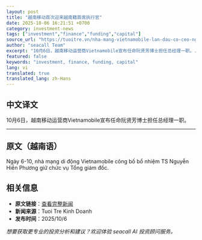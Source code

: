 ```yaml
---
layout: post
title: "越南移动首次迎来越南籍首席执行官"
date: 2025-10-06 16:21:51 +0700
category: investment-news
tags: ["investment","finance","funding","capital"]
source_url: "https://tuoitre.vn/nha-mang-vietnamobile-lan-dau-co-ceo-nguoi-viet-20251006181640097.htm"
author: "seacall Team"
excerpt: "10月6日，越南移动运营商Vietnamobile宣布任命阮贤芳博士担任总经理一职。..."
featured: false
keywords: "investment, finance, funding, capital"
lang: vi
translated: true
translated_lang: zh-Hans
---
```


## 中文译文

10月6日，越南移动运营商Vietnamobile宣布任命阮贤芳博士担任总经理一职。

---

## 原文（越南语）

Ngày 6-10, nhà mạng di động Vietnamobile công bố bổ nhiệm TS Nguyễn Hiền Phương giữ chức vụ Tổng giám đốc.

## 相关信息

- **原文链接**：[查看完整新闻](https://tuoitre.vn/nha-mang-vietnamobile-lan-dau-co-ceo-nguoi-viet-20251006181640097.htm)
- **新闻来源**：Tuoi Tre Kinh Doanh
- **发布时间**：2025/10/6

*想要获取更专业的投资分析和建议？欢迎体验 seacall AI 投资顾问服务。*